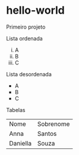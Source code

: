 # hello-world
Primeiro projeto 

<!DOCTYPE html>
<html>
 <head>
 </head>
 <body>
  <p>Lista ordenada</p>
  <ol type="i">
   <li>A</li>
   <li>B</li>
   <li>C</li>
  </ol>
  <p>Lista desordenada</p>
  <ul type="square">
   <li>A</li>
   <li>B</li>
   <li>C</li>
  </ul>
  <p>Tabelas</p>
  <table width="300" height="20%">
   <tr>
    <td>Nome</td>
    <td>Sobrenome</td>
   </tr>
   <tr>
    <td>Anna</td>
    <td>Santos</td>
   </tr>
   <tr>
    <td>Daniella</td>
    <td>Souza</td>
   </tr>
  </table>
 </body>
</html>
